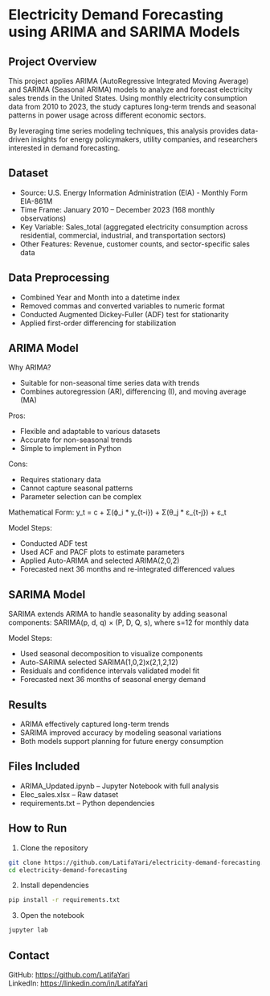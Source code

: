 # Electricity Demand Forecasting using ARIMA and SARIMA Models

## Project Overview
This project applies ARIMA (AutoRegressive Integrated Moving Average) and SARIMA (Seasonal ARIMA) models to analyze and forecast electricity sales trends in the United States. Using monthly electricity consumption data from 2010 to 2023, the study captures long-term trends and seasonal patterns in power usage across different economic sectors.

By leveraging time series modeling techniques, this analysis provides data-driven insights for energy policymakers, utility companies, and researchers interested in demand forecasting.

## Dataset
- Source: U.S. Energy Information Administration (EIA) - Monthly Form EIA-861M
- Time Frame: January 2010 – December 2023 (168 monthly observations)
- Key Variable: Sales_total (aggregated electricity consumption across residential, commercial, industrial, and transportation sectors)
- Other Features: Revenue, customer counts, and sector-specific sales data

## Data Preprocessing
- Combined Year and Month into a datetime index
- Removed commas and converted variables to numeric format
- Conducted Augmented Dickey-Fuller (ADF) test for stationarity
- Applied first-order differencing for stabilization

## ARIMA Model
Why ARIMA?
- Suitable for non-seasonal time series data with trends
- Combines autoregression (AR), differencing (I), and moving average (MA)

Pros:
- Flexible and adaptable to various datasets
- Accurate for non-seasonal trends
- Simple to implement in Python

Cons:
- Requires stationary data
- Cannot capture seasonal patterns
- Parameter selection can be complex

Mathematical Form:
y_t = c + Σ(ϕ_i * y_{t-i}) + Σ(θ_j * ε_{t-j}) + ε_t

Model Steps:
- Conducted ADF test
- Used ACF and PACF plots to estimate parameters
- Applied Auto-ARIMA and selected ARIMA(2,0,2)
- Forecasted next 36 months and re-integrated differenced values

## SARIMA Model
SARIMA extends ARIMA to handle seasonality by adding seasonal components:
SARIMA(p, d, q) × (P, D, Q, s), where s=12 for monthly data

Model Steps:
- Used seasonal decomposition to visualize components
- Auto-SARIMA selected SARIMA(1,0,2)x(2,1,2,12)
- Residuals and confidence intervals validated model fit
- Forecasted next 36 months of seasonal energy demand

## Results
- ARIMA effectively captured long-term trends
- SARIMA improved accuracy by modeling seasonal variations
- Both models support planning for future energy consumption

## Files Included
- ARIMA_Updated.ipynb – Jupyter Notebook with full analysis
- Elec_sales.xlsx – Raw dataset
- requirements.txt – Python dependencies

## How to Run
1. Clone the repository  
```bash
git clone https://github.com/LatifaYari/electricity-demand-forecasting.git
cd electricity-demand-forecasting
```
2. Install dependencies  
```bash
pip install -r requirements.txt
```
3. Open the notebook  
```bash
jupyter lab
```

## Contact
GitHub: https://github.com/LatifaYari  
LinkedIn: https://linkedin.com/in/LatifaYari
